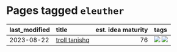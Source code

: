 # Pages tagged `eleuther`

|last_modified|title|est. idea maturity|tags
|:---|:---|---:|:---|
|2023-08-22|[troll tanishq](../troll_tanishq.md)|76|[![](https://img.shields.io/badge/tag-eleuther-2b1224)](../tags/eleuther.md) [![](https://img.shields.io/badge/tag-trash-36f98)](../tags/trash.md)|